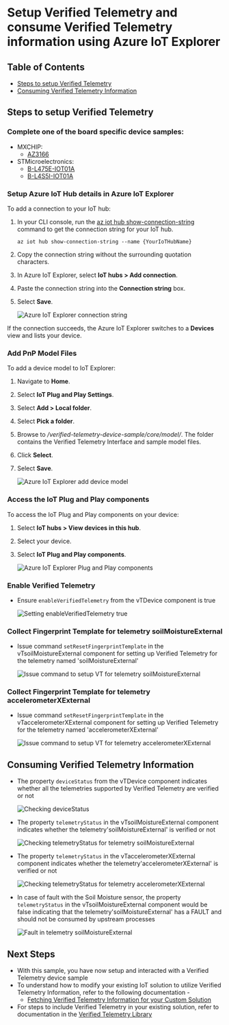 # Setup Verified Telemetry and consume Verified Telemetry information using Azure IoT Explorer 
## Table of Contents

* [Steps to setup Verified Telemetry](https://github.com/Azure/Verified-Telemetry-Device-Sample/blob/main/docs/vTIoTExplorerSample.md#steps-to-setup-verified-telemetry)
* [Consuming Verified Telemetry Information ](https://github.com/Azure/Verified-Telemetry-Device-Sample/blob/main/docs/vTIoTExplorerSample.md#consuming-verified-telemetry-information)
## Steps to setup Verified Telemetry

### Complete one of the board specific device samples: 
* MXCHIP: 
  * [AZ3166](../MXChip/AZ3166)
* STMicroelectronics:
  * [B-L475E-IOT01A](../STMicroelectronics/STM32L4_L4+)
  * [B-L4S5I-IOT01A](../STMicroelectronics/STM32L4_L4+)

### Setup Azure IoT Hub details in Azure IoT Explorer

To add a connection to your IoT hub:

1. In your CLI console, run the [az iot hub show-connection-string](https://docs.microsoft.com/en-us/cli/azure/iot/hub?view=azure-cli-latest#az-iot-hub-show-connection-string) command to get the connection string for your IoT hub.

    ```shell
    az iot hub show-connection-string --name {YourIoTHubName}
    ```

1. Copy the connection string without the surrounding quotation characters.
1. In Azure IoT Explorer, select **IoT hubs > Add connection**.
1. Paste the connection string into the **Connection string** box.
1. Select **Save**.

    ![Azure IoT Explorer connection string](media/azure-iot-explorer-create-connection.png)

If the connection succeeds, the Azure IoT Explorer switches to a **Devices** view and lists your device.

### Add PnP Model Files  

To add a device model to IoT Explorer:

1. Navigate to **Home**.
1. Select **IoT Plug and Play Settings**.
1. Select **Add > Local folder**.
1. Select **Pick a folder**.
1. Browse to */verified-telemetry-device-sample/core/model/*. The folder contains the Verified Telemetry Interface and sample model files.
1. Click **Select**.
1. Select **Save**.

    ![Azure IoT Explorer add device model](media/azure-iot-explorer-PnPModelPath.png)

### Access the IoT Plug and Play components 

To access the IoT Plug and Play components on your device:

1. Select **IoT hubs > View devices in this hub**.
1. Select your device.
1. Select **IoT Plug and Play components**.

    ![Azure IoT Explorer Plug and Play components](media/azure-iot-explorer-Components.png)

### Enable Verified Telemetry
* Ensure `enableVerifiedTelemetry` from the vTDevice component is true

    ![Setting enableVerifiedTelemetry true ](media/azure-iot-explorer-enableVT.png)

### Collect Fingerprint Template for telemetry soilMoistureExternal
* Issue command `setResetFingerprintTemplate` in the vTsoilMoistureExternal component for setting up Verified Telemetry for the telemetry named 'soilMoistureExternal'

    ![Issue command to setup VT for telemetry soilMoistureExternal](media/azure-iot-explorer-resetSM.png)

### Collect Fingerprint Template for telemetry accelerometerXExternal
* Issue command `setResetFingerprintTemplate` in the vTaccelerometerXExternal component for setting up Verified Telemetry for the telemetry named 'accelerometerXExternal'

    ![Issue command to setup VT for telemetry accelerometerXExternal](media/azure-iot-explorer-resetAcc.png)

## Consuming Verified Telemetry Information  
* The property `deviceStatus` from the vTDevice component indicates whether all the telemetries supported by Verified Telemetry are verified or not

    ![Checking deviceStatus ](media/azure-iot-explorer-OverallStatus.png)

* The property `telemetryStatus` in the vTsoilMoistureExternal component indicates whether the telemetry'soilMoistureExternal' is verified or not

    ![Checking telemetryStatus for telemetry soilMoistureExternal](media/azure-iot-explorer-SMStatus.png)

* The property `telemetryStatus` in the vTaccelerometerXExternal component indicates whether the telemetry'accelerometerXExternal' is verified or not

    ![Checking telemetryStatus for telemetry accelerometerXExternal](media/azure-iot-explorer-AccStatus.png)

* In case of fault with the Soil Moisture sensor, the property `telemetryStatus` in the vTsoilMoistureExternal component would be false indicating that the telemetry'soilMoistureExternal' has a FAULT and should not be consumed by upstream processes
   
    ![Fault in telemetry soilMoistureExternal](media/azure-iot-explorer-SMStatusFault.png)

## Next Steps
* With this sample, you have now setup and interacted with a Verified Telemetry device sample
* To understand how to modify your existing IoT solution to utilize Verified Telemetry Information, refer to the following documentation - 
    * [Fetching Verified Telemetry Information for your Custom Solution](https://github.com/Azure/Verified-Telemetry-Solution-Sample/blob/main/docs/customSolution.md) 
* For steps to include Verified Telemetry in your existing solution, refer to documentation in the [Verified Telemetry Library](https://github.com/Azure/Verified-Telemetry)